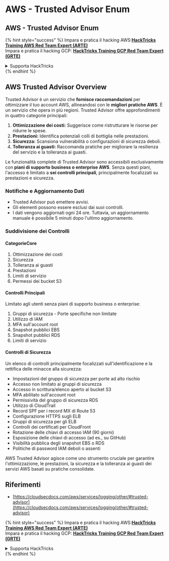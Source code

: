 # AWS - Trusted Advisor Enum

## AWS - Trusted Advisor Enum

{% hint style="success" %}
Impara e pratica il hacking AWS:<img src="../../../../.gitbook/assets/image (1).png" alt="" data-size="line">[**HackTricks Training AWS Red Team Expert (ARTE)**](https://training.hacktricks.xyz/courses/arte)<img src="../../../../.gitbook/assets/image (1).png" alt="" data-size="line">\
Impara e pratica il hacking GCP: <img src="../../../../.gitbook/assets/image (2).png" alt="" data-size="line">[**HackTricks Training GCP Red Team Expert (GRTE)**<img src="../../../../.gitbook/assets/image (2).png" alt="" data-size="line">](https://training.hacktricks.xyz/courses/grte)

<details>

<summary>Supporta HackTricks</summary>

* Controlla i [**piani di abbonamento**](https://github.com/sponsors/carlospolop)!
* **Unisciti al** 💬 [**gruppo Discord**](https://discord.gg/hRep4RUj7f) o al [**gruppo telegram**](https://t.me/peass) o **seguici** su **Twitter** 🐦 [**@hacktricks\_live**](https://twitter.com/hacktricks\_live)**.**
* **Condividi trucchi di hacking inviando PR ai** [**HackTricks**](https://github.com/carlospolop/hacktricks) e [**HackTricks Cloud**](https://github.com/carlospolop/hacktricks-cloud) repos su github.

</details>
{% endhint %}

## AWS Trusted Advisor Overview

Trusted Advisor è un servizio che **fornisce raccomandazioni** per ottimizzare il tuo account AWS, allineandosi con le **migliori pratiche AWS**. È un servizio che opera in più regioni. Trusted Advisor offre approfondimenti in quattro categorie principali:

1. **Ottimizzazione dei costi:** Suggerisce come ristrutturare le risorse per ridurre le spese.
2. **Prestazioni:** Identifica potenziali colli di bottiglia nelle prestazioni.
3. **Sicurezza:** Scansiona vulnerabilità o configurazioni di sicurezza deboli.
4. **Tolleranza ai guasti:** Raccomanda pratiche per migliorare la resilienza del servizio e la tolleranza ai guasti.

Le funzionalità complete di Trusted Advisor sono accessibili esclusivamente con **piani di supporto business o enterprise AWS**. Senza questi piani, l'accesso è limitato a **sei controlli principali**, principalmente focalizzati su prestazioni e sicurezza.

### Notifiche e Aggiornamento Dati

* Trusted Advisor può emettere avvisi.
* Gli elementi possono essere esclusi dai suoi controlli.
* I dati vengono aggiornati ogni 24 ore. Tuttavia, un aggiornamento manuale è possibile 5 minuti dopo l'ultimo aggiornamento.

### **Suddivisione dei Controlli**

#### CategorieCore

1. Ottimizzazione dei costi
2. Sicurezza
3. Tolleranza ai guasti
4. Prestazioni
5. Limiti di servizio
6. Permessi dei bucket S3

#### Controlli Principali

Limitato agli utenti senza piani di supporto business o enterprise:

1. Gruppi di sicurezza - Porte specifiche non limitate
2. Utilizzo di IAM
3. MFA sull'account root
4. Snapshot pubblici EBS
5. Snapshot pubblici RDS
6. Limiti di servizio

#### Controlli di Sicurezza

Un elenco di controlli principalmente focalizzati sull'identificazione e la rettifica delle minacce alla sicurezza:

* Impostazioni del gruppo di sicurezza per porte ad alto rischio
* Accesso non limitato ai gruppi di sicurezza
* Accesso in scrittura/elenco aperto ai bucket S3
* MFA abilitato sull'account root
* Permissività del gruppo di sicurezza RDS
* Utilizzo di CloudTrail
* Record SPF per i record MX di Route 53
* Configurazione HTTPS sugli ELB
* Gruppi di sicurezza per gli ELB
* Controlli dei certificati per CloudFront
* Rotazione delle chiavi di accesso IAM (90 giorni)
* Esposizione delle chiavi di accesso (ad es., su GitHub)
* Visibilità pubblica degli snapshot EBS o RDS
* Politiche di password IAM deboli o assenti

AWS Trusted Advisor agisce come uno strumento cruciale per garantire l'ottimizzazione, le prestazioni, la sicurezza e la tolleranza ai guasti dei servizi AWS basati su pratiche consolidate.

## **Riferimenti**

* [https://cloudsecdocs.com/aws/services/logging/other/#trusted-advisor](https://cloudsecdocs.com/aws/services/logging/other/#trusted-advisor)

{% hint style="success" %}
Impara e pratica il hacking AWS:<img src="../../../../.gitbook/assets/image (1).png" alt="" data-size="line">[**HackTricks Training AWS Red Team Expert (ARTE)**](https://training.hacktricks.xyz/courses/arte)<img src="../../../../.gitbook/assets/image (1).png" alt="" data-size="line">\
Impara e pratica il hacking GCP: <img src="../../../../.gitbook/assets/image (2).png" alt="" data-size="line">[**HackTricks Training GCP Red Team Expert (GRTE)**<img src="../../../../.gitbook/assets/image (2).png" alt="" data-size="line">](https://training.hacktricks.xyz/courses/grte)

<details>

<summary>Supporta HackTricks</summary>

* Controlla i [**piani di abbonamento**](https://github.com/sponsors/carlospolop)!
* **Unisciti al** 💬 [**gruppo Discord**](https://discord.gg/hRep4RUj7f) o al [**gruppo telegram**](https://t.me/peass) o **seguici** su **Twitter** 🐦 [**@hacktricks\_live**](https://twitter.com/hacktricks\_live)**.**
* **Condividi trucchi di hacking inviando PR ai** [**HackTricks**](https://github.com/carlospolop/hacktricks) e [**HackTricks Cloud**](https://github.com/carlospolop/hacktricks-cloud) repos su github.

</details>
{% endhint %}
